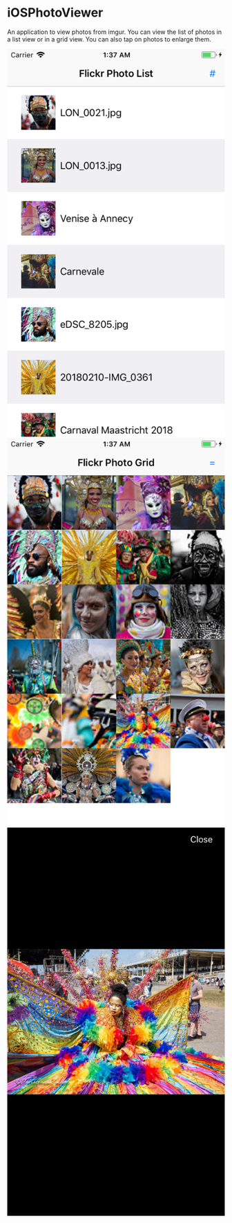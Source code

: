 # iOSPhotoViewer
An application to view photos from imgur. You can view the list of photos in a list view or in a grid view. You can also tap on photos to enlarge them.

![alt text](Screenshots/Screenshot1.png)
![alt text](Screenshots/Screenshot2.png)
![alt text](Screenshots/Screenshot3.png)
